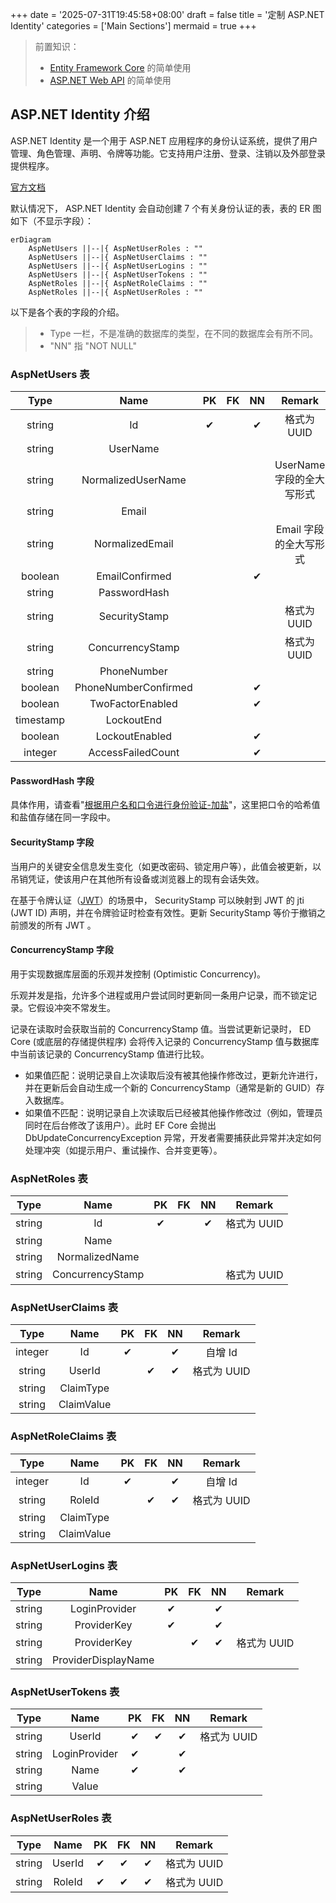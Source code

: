 +++
date = '2025-07-31T19:45:58+08:00'
draft = false
title = '定制 ASP.NET Identity'
categories = ['Main Sections']
mermaid = true
+++

> 前置知识：
> 
> * [Entity Framework Core](https://learn.microsoft.com/zh-cn/ef/core/) 的简单使用
> * [ASP.NET Web API](https://learn.microsoft.com/zh-cn/aspnet/web-api/) 的简单使用

## ASP\.NET Identity 介绍
ASP\.NET Identity 是一个用于 ASP\.NET 应用程序的身份认证系统，提供了用户管理、角色管理、声明、令牌等功能。它支持用户注册、登录、注销以及外部登录提供程序。

[官方文档](https://learn.microsoft.com/zh-cn/aspnet/core/security/authentication/identity)

默认情况下， ASP\.NET Identity 会自动创建 7 个有关身份认证的表，表的 ER 图如下（不显示字段）：

```mermaid
erDiagram
    AspNetUsers ||--|{ AspNetUserRoles : ""
    AspNetUsers ||--|{ AspNetUserClaims : ""
    AspNetUsers ||--|{ AspNetUserLogins : ""
    AspNetUsers ||--|{ AspNetUserTokens : ""
    AspNetRoles ||--|{ AspNetRoleClaims : ""
    AspNetRoles ||--|{ AspNetUserRoles : ""
```

以下是各个表的字段的介绍。

> * Type 一栏，不是准确的数据库的类型，在不同的数据库会有所不同。
> * "NN" 指 "NOT NULL"

### AspNetUsers 表
| Type | Name | PK | FK | NN | Remark |
| :--: | :--: | :--: | :--: | :--: | :--: |
| string | Id | &#10004; |  | &#10004; | 格式为 UUID |
| string | UserName |  |  |  |  |
| string | NormalizedUserName |  |  |  | UserName 字段的全大写形式 |
| string | Email |  |  |  |  |
| string | NormalizedEmail |  |  |  | Email 字段的全大写形式 |
| boolean | EmailConfirmed |  |  | &#10004; |  |
| string | PasswordHash |  |  |  |  |
| string | SecurityStamp |  |  |  | 格式为 UUID |
| string | ConcurrencyStamp |  |  |  | 格式为 UUID |
| string | PhoneNumber |  |  |  |  |
| boolean | PhoneNumberConfirmed |  |  | &#10004; |  |
| boolean | TwoFactorEnabled |  |  | &#10004; |  |
| timestamp | LockoutEnd |  |  |  |  |
| boolean | LockoutEnabled |  |  | &#10004; |  |
| integer | AccessFailedCount |  |  | &#10004; |  |

#### PasswordHash 字段
具体作用，请查看"[根据用户名和口令进行身份验证-加盐](./Basic-Computer-Theory/Introduction-to-Information-Security/Authentication-based-on-username-and-password/index.md#加盐)"，这里把口令的哈希值和盐值存储在同一字段中。

#### SecurityStamp 字段
当用户的关键安全信息发生变化​​（如更改密码、锁定用户等），此值​​会被更新，以吊销凭证，使该用户在​​其他所有设备或浏览器​​上的现有会话失效。

在基于令牌认证（[JWT](./Basic-Computer-Theory/Introduction-to-Information-Security/Session-state-management/index.md#jwt)）的场景中， SecurityStamp 可以映射到 JWT 的 jti (JWT ID) 声明，并在令牌验证时检查有效性。更新 SecurityStamp 等价于撤销之前颁发的所有 JWT 。

#### ConcurrencyStamp 字段
用于实现​​数据库层面的乐观并发控制 (Optimistic Concurrency)​​。

乐观并发是指，允许多个进程或用户尝试同时更新同一条用户记录，而不锁定记录。它假设冲突不常发生。

记录在读取时会获取当前的 ConcurrencyStamp 值。当尝试更新记录时， ED Core (或底层的存储提供程序) 会将传入记录的 ConcurrencyStamp 值​​与数据库中当前该记录的 ConcurrencyStamp 值进行比较​​。

* 如果值​​匹配​​：说明记录自上次读取后​​没有被其他操作修改过​​，更新允许进行，并在更新​​后会自动生成一个新的 ConcurrencyStamp​​（通常是新的 GUID）存入数据库。
* 如果值​​不匹配​​：说明记录自上次读取后​​已经被其他操作修改过​​（例如，管理员同时在后台修改了该用户）。此时 EF Core 会抛出 DbUpdateConcurrencyException 异常，开发者需要捕获此异常并决定如何处理冲突（如提示用户、重试操作、合并变更等）。

### AspNetRoles 表
| Type | Name | PK | FK | NN | Remark |
| :--: | :--: | :--: | :--: | :--: | :--: |
| string | Id | &#10004; |  | &#10004; | 格式为 UUID |
| string | Name |  |  |  |  |
| string | NormalizedName |  |  |  |  |
| string | ConcurrencyStamp |  |  |  | 格式为 UUID |

### AspNetUserClaims 表
| Type | Name | PK | FK | NN | Remark |
| :--: | :--: | :--: | :--: | :--: | :--: |
| integer | Id | &#10004; |  | &#10004; | 自增 Id |
| string | UserId |  | &#10004; | &#10004; | 格式为 UUID |
| string | ClaimType |  |  |  |  |
| string | ClaimValue |  |  |  |  |

### AspNetRoleClaims 表
| Type | Name | PK | FK | NN | Remark |
| :--: | :--: | :--: | :--: | :--: | :--: |
| integer | Id | &#10004; |  | &#10004; | 自增 Id |
| string | RoleId |  | &#10004; | &#10004; | 格式为 UUID |
| string | ClaimType |  |  |  |  |
| string | ClaimValue |  |  |  |  |

### AspNetUserLogins 表
| Type | Name | PK | FK | NN | Remark |
| :--: | :--: | :--: | :--: | :--: | :--: |
| string | LoginProvider | &#10004; |  | &#10004; |  |
| string | ProviderKey | &#10004; |  | &#10004; |  |
| string | ProviderKey |  | &#10004; | &#10004; | 格式为 UUID |
| string | ProviderDisplayName |  |  |  |  |

### AspNetUserTokens 表
| Type | Name | PK | FK | NN | Remark |
| :--: | :--: | :--: | :--: | :--: | :--: |
| string | UserId | &#10004; | &#10004; | &#10004; | 格式为 UUID |
| string | LoginProvider | &#10004; |  | &#10004; |  |
| string | Name | &#10004; |  | &#10004; |  |
| string | Value |  |  |  |  |


### AspNetUserRoles 表
| Type | Name | PK | FK | NN | Remark |
| :--: | :--: | :--: | :--: | :--: | :--: |
| string | UserId | &#10004; | &#10004; | &#10004; | 格式为 UUID |
| string | RoleId | &#10004; | &#10004; | &#10004; | 格式为 UUID |